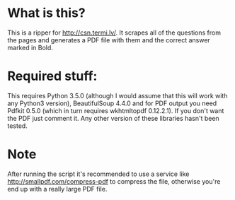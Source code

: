 # What is this?
This is a ripper for http://csn.termi.lv/. It scrapes all of the questions from the pages and generates a PDF file with them and the correct answer marked in Bold. 


# Required stuff:
This requires Python 3.5.0 (although I would assume that this will work with any Python3 version), BeautifulSoup 4.4.0 and for PDF output you need Pdfkit 0.5.0 (which in turn requires wkhtmltopdf 0.12.2.1). If you don't want the PDF just comment it. Any other version of these libraries hasn't been tested.

# Note
After running the script it's recommended to use a service like http://smallpdf.com/compress-pdf to compress the file, otherwise you're end up with a really large PDF file.
